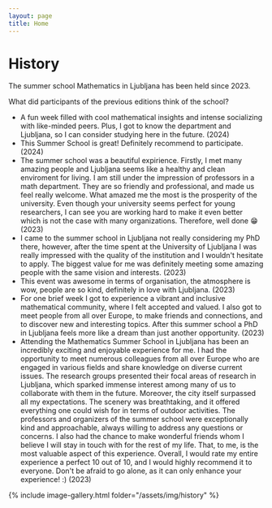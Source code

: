 ```yaml
---
layout: page
title: Home
---
```


# History

The summer school Mathematics in Ljubljana has been held since 2023.

What did participants of the previous editions think of the school?

- A fun week filled with cool mathematical insights and intense socializing with like-minded peers. Plus, I got to know the department and Ljubljana, so I can consider studying here in the future. (2024)
- This Summer School is great! Definitely recommend to participate. (2024)
- The summer school was a beautiful expirience. Firstly, I met many amazing people and Ljubljana seems like a healthy and clean enviroment for living.
I am still under the impression of professors in a math department. They are so friendly and professional, and made us feel really welcome.
What amazed me the most is the prosperity of the university. Even though your university seems perfect for young researchers, I can see you are working hard to make it even better which is not the case with many organizations. Therefore, well done 😁 (2023)
- I came to the summer school in Ljubljana not really considering my PhD there, however, after the time spent at the University of Ljubljana I was really impressed with the quality of the institution and I wouldn't hesitate to apply. The biggest value for me was definitely meeting some amazing people with the same vision and interests. (2023)
- This event was awesome in terms of organisation, the atmosphere is wow, people are so kind, definitely in love with Ljubljana. (2023)
- For one brief week I got to experience a vibrant and inclusive mathematical community, where I felt accepted and valued. I also got to meet people from all over Europe, to make friends and connections, and to discover new and interesting topics. After this summer school a PhD in Ljubljana feels more like a dream than just another opportunity. (2023)
- Attending the Mathematics Summer School in Ljubljana has been an incredibly exciting and enjoyable experience for me. I had the opportunity to meet numerous colleagues from all over Europe who are engaged in various fields and share knowledge on diverse current issues. The research groups presented their focal areas of research in Ljubljana, which sparked immense interest among many of us to collaborate with them in the future. Moreover, the city itself surpassed all my expectations. The scenery was breathtaking, and it offered everything one could wish for in terms of outdoor activities. The professors and organizers of the summer school were exceptionally kind and approachable, always willing to address any questions or concerns. I also had the chance to make wonderful friends whom I believe I will stay in touch with for the rest of my life. That, to me, is the most valuable aspect of this experience. Overall, I would rate my entire experience a perfect 10 out of 10, and I would highly recommend it to everyone. Don't be afraid to go alone, as it can only enhance your experience! :) (2023)

{% include image-gallery.html folder="/assets/img/history" %}
